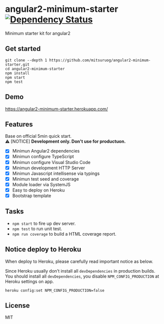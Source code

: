 # angular2-minimum-starter [![Dependency Status](https://gemnasium.com/mitsuruog/angular2-minimum-starter.svg)](https://gemnasium.com/mitsuruog/angular2-minimum-starter)

Minimum starter kit for angular2

## Get started

 ```
 git clone --depth 1 https://github.com/mitsuruog/angular2-minimum-starter.git
 cd angular2-minimum-starter
 npm install 
 npm start
 npm test
 ```

## Demo

https://angular2-minimum-starter.herokuapp.com/

## Features

Base on official 5min quick start.  
:warning: [NOTICE] **Development only. Don't use for productuon.**
 
- [x] Minimun Angular2 dependencies
- [x] Minimun configure TypeScript
- [x] Minimun configure Visual Studio Code
- [x] Minimun development HTTP Server
- [x] Minimun Javascript intellisense via typings 
- [x] Minimun test seed and coverage 
- [x] Module loader via SystemJS
- [x] Easy to deploy on Heroku
- [x] Bootstrap template

## Tasks

- `npm start` to fire up dev server.
- `npm test` to run unit test.
- `npm run coverage` to build a HTML coverage report.

## Notice deploy to Heroku

When deploy to Heroku, please carefully read important notice as below.

Since Heroku usually don’t install all `devDependencies` in production builds. You should install all `devDependencies`, you disable `NPM_CONFIG_PRODUCTION` at Heroku settings on app.

```
heroku config:set NPM_CONFIG_PRODUCTION=false
```

## License

MIT
